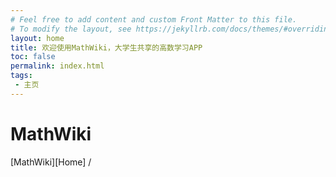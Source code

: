 ```yaml
---
# Feel free to add content and custom Front Matter to this file.
# To modify the layout, see https://jekyllrb.com/docs/themes/#overriding-theme-defaults
layout: home
title: 欢迎使用MathWiki，大学生共享的高数学习APP
toc: false
permalink: index.html
tags:
 - 主页
---
```


# MathWiki
[MathWiki][Home] /
 
 
